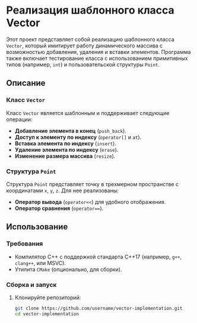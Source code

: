 # Реализация шаблонного класса Vector

Этот проект представляет собой реализацию шаблонного класса `Vector`, который имитирует работу динамического массива с возможностью добавления, удаления и вставки элементов. Программа также включает тестирование класса с использованием примитивных типов (например, `int`) и пользовательской структуры `Point`.

## Описание

### Класс `Vector`
Класс `Vector` является шаблонным и поддерживает следующие операции:
- **Добавление элемента в конец** (`push_back`).
- **Доступ к элементу по индексу** (`operator[]` и `at`).
- **Вставка элемента по индексу** (`insert`).
- **Удаление элемента по индексу** (`erase`).
- **Изменение размера массива** (`resize`).

### Структура `Point`
Структура `Point` представляет точку в трехмерном пространстве с координатами `x`, `y`, `z`. Для нее реализованы:
- **Оператор вывода** (`operator<<`) для удобного отображения.
- **Оператор сравнения** (`operator==`).

## Использование

### Требования
- Компилятор C++ с поддержкой стандарта C++17 (например, `g++`, `clang++`, или MSVC).
- Утилита `CMake` (опционально, для сборки).

### Сборка и запуск
1. Клонируйте репозиторий:
   ```bash
   git clone https://github.com/username/vector-implementation.git
   cd vector-implementation
